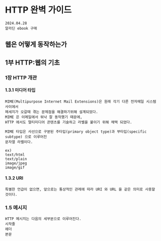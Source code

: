 # HTTP 완벽 가이드

```
2024.04.28
알라딘 ebook 구매
```

## 웹은 어떻게 동작하는가


## 1부 HTTP:웹의 기초

### 1장 HTTP 개관

#### 1.3.1 미디어 타입

```
MIME(Multipurpose Internet Mail Extensions)은 원래 각기 다른 전자메일 시스템 사이에서
메세지가 오갈때 겪는 문제점을 해결하기위해 설계되었다.
MIME 은 이메일에서 워낙 잘 동작했기 때문에, 
HTTP 에서도 멀티미디어 콘텐츠를 기술하고 라벨을 붙이기 위해 채택 되었다.

MIME 타입은 사선으로 구분된 주타입(primary object type)과 부타입(specific subtype) 으로 이루어진
문자열 라벨이다.

ex)
text/html
text/plain
image/jpeg
image/gif
```


#### 1.3.2 URI
```
특별한 언급이 없으면, 앞으로는 통상적인 관례에 따라 URI 와 URL 을 같은 의미로 사용할 것이다.
```

### 1.5 메시지
```
HTTP 메시지는 다음의 세부분으로 이루어진다.
시작줄
헤더 
본문
```
